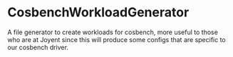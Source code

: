 # CosbenchWorkloadGenerator
A file generator to create workloads for cosbench, more useful to those who are at Joyent since this will produce some configs that are specific to our cosbench driver.
